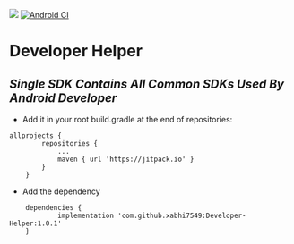 [![](https://jitpack.io/v/xabhi7549/Developer-Helper.svg)](https://jitpack.io/#xabhi7549/Developer-Helper)
[![Android CI](https://github.com/xabhi7549/Developer-Helper/actions/workflows/android.yml/badge.svg)](https://github.com/xabhi7549/Developer-Helper/actions/workflows/android.yml)

# Developer Helper
## _Single SDK Contains All Common SDKs Used By Android Developer_



- Add it in your root build.gradle at the end of repositories:


```
allprojects {
		repositories {
			...
			maven { url 'https://jitpack.io' }
		}
	}
```

- Add the dependency

```
	dependencies {
	        implementation 'com.github.xabhi7549:Developer-Helper:1.0.1'
	}
```
